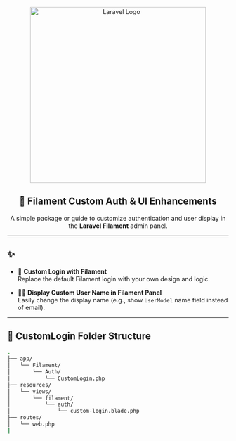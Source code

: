 <p align="center">
  <a href="https://laravel.com" target="_blank">
    <img src="https://raw.githubusercontent.com/laravel/art/master/logo-lockup/5%20SVG/2%20CMYK/1%20Full%20Color/laravel-logolockup-cmyk-red.svg" width="400" alt="Laravel Logo">
  </a>
</p>

<h2 align="center">🚀 Filament Custom Auth & UI Enhancements</h2>

<p align="center">
  A simple package or guide to customize authentication and user display in the <strong>Laravel Filament</strong> admin panel.
</p>

<hr>

## ✨

- 🔐 **Custom Login with Filament**  
  Replace the default Filament login with your own design and logic.

- 🧑‍💼 **Display Custom User Name in Filament Panel**  
  Easily change the display name (e.g., show `UserModel` name field instead of email).

---

## 📂 CustomLogin Folder Structure

```bash
.
├── app/
│   └── Filament/
│       └── Auth/
│           └── CustomLogin.php
├── resources/
│   └── views/
│       └── filament/
│           └── auth/
│               └── custom-login.blade.php
├── routes/
│   └── web.php
|
